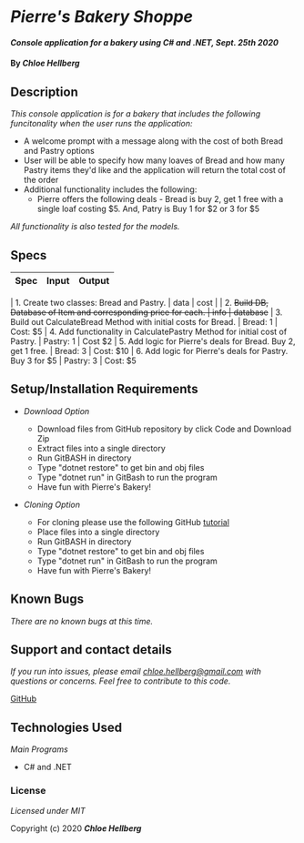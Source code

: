 # _Pierre's Bakery Shoppe_

#### _Console application for a bakery using C# and .NET, Sept. 25th 2020_

#### By _**Chloe Hellberg**_

## Description

_This console application is for a bakery that includes the following funcitonality when the user runs the application:_
  * A welcome prompt with a message along with the cost of both Bread and Pastry options
  * User will be able to specify how many loaves of Bread and how many Pastry items they'd like and the application will return the total cost of the order
  * Additional functionality includes the following:
    * Pierre offers the following deals - Bread is buy 2, get 1 free with a single loaf costing $5. And, Patry is Buy 1 for $2 or 3 for $5

_All functionality is also tested for the models._
  

## Specs

| Spec | Input | Output |
| :--- | :---- | :----- |


| 1. Create two classes: Bread and Pastry. | data | cost |
| 2. ~~Build DB, Database of Item and corresponding price for each. | info | database~~
| 3. Build out CalculateBread Method with initial costs for Bread. | Bread: 1 | Cost: $5
| 4. Add functionality in CalculatePastry Method for initial cost of Pastry. | Pastry: 1 | Cost $2
| 5. Add logic for Pierre's deals for Bread. Buy 2, get 1 free. | Bread: 3 | Cost: $10
| 6. Add logic for Pierre's deals for Pastry. Buy 3 for $5 | Pastry: 3 | Cost: $5

## Setup/Installation Requirements

* _Download Option_
  *  Download files from GitHub repository by click Code and Download Zip
  * Extract files into a single directory
  * Run GitBASH in directory
  * Type "dotnet restore" to get bin and obj files
  * Type "dotnet run" in GitBash to run the program
  * Have fun with Pierre's Bakery!

* _Cloning Option_
  * For cloning please use the following GitHub [tutorial](https://docs.github.com/en/enterprise/2.16/user/github/creating-cloning-and-archiving-repositories/cloning-a-repository)
  * Place files into a single directory
  * Run GitBASH in directory
  * Type "dotnet restore" to get bin and obj files
  * Type "dotnet run" in GitBash to run the program
  * Have fun with Pierre's Bakery!


## Known Bugs

_There are no known bugs at this time._

## Support and contact details

_If you run into issues, please email chloe.hellberg@gmail.com with questions or concerns. Feel free to contribute to this code._

[GitHub](https://github.com/chloehellberg)

## Technologies Used

_Main Programs_
  * C# and .NET

### License

*Licensed under MIT*

Copyright (c) 2020 **_Chloe Hellberg_**
